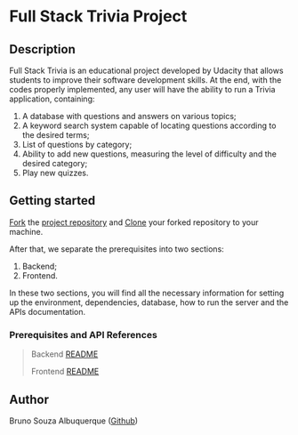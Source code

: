 # Full Stack Trivia Project


## Description

Full Stack Trivia is an educational project developed by Udacity that allows students to improve their software development skills.
At the end, with the codes properly implemented, any user will have the ability to run a Trivia application, containing:

1. A database with questions and answers on various topics;
2. A keyword search system capable of locating questions according to the desired terms;
3. List of questions by category;
4. Ability to add new questions, measuring the level of difficulty and the desired category;
5. Play new quizzes.


## Getting started

[Fork](https://help.github.com/en/articles/fork-a-repo) the [project repository](https://github.com/bsalbuquerque/udacity-trivia-api) and [Clone](https://help.github.com/en/articles/cloning-a-repository) your forked repository to your machine.

After that, we separate the prerequisites into two sections:

1. Backend;
2. Frontend. 

In these two sections, you will find all the necessary information for setting up the environment, dependencies, database, how to run the server and the APIs documentation.


### Prerequisites and API References
>Backend [README](./backend/README.md)
> 
>Frontend [README](./frontend/README.md)


## Author
Bruno Souza Albuquerque ([Github](https://github.com/bsalbuquerque))